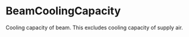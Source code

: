 BeamCoolingCapacity
===================

Cooling capacity of beam. This excludes cooling capacity of supply air.
